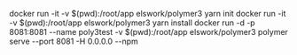 docker run -it -v $(pwd):/root/app elswork/polymer3 yarn init
docker run -it -v $(pwd):/root/app elswork/polymer3 yarn install
docker run -d -p 8081:8081 --name poly3test -v $(pwd):/root/app elswork/polymer3 polymer serve --port 8081 -H 0.0.0.0 --npm